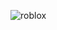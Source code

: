 ![roblox](https://github.com/Tumppi66/v3rm-archive/assets/61348006/881eebe6-ff9a-4be3-b2e6-30000e0408e3)
